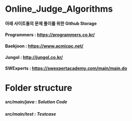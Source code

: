 # Online_Judge_Algorithms
#### 아래 사이트들의 문제 풀이를 위한 Github Storage
#### Programmers : https://programmers.co.kr/
#### Baekjoon : https://www.acmicpc.net/
#### Jungol : http://jungol.co.kr/
#### SWExperts : https://swexpertacademy.com/main/main.do
# Folder structure
##### src/main/java : Solution Code
##### src/main/test : Testcase
